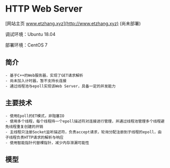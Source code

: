 # HTTP Web Server
[网站主页 www.etzhang.xyz](http://www.etzhang.xyz) (尚未部署)

调试环境：Ubuntu 18.04

部署环境：CentOS 7

## 简介
    - 基于C++的Web服务器，实现了GET请求解析
    - 尚未加入计时器，暂不支持长连接
    - 通过线程池与epoll实现该Web Server，具备一定的并发能力

## 主要技术
    - 使用Epoll的ET模式，非阻塞IO
    - 使用多个线程，每个线程持一个epoll描述符对连接进行管理，并通过线程池管理多个线程避免线程重复创建的开销
    - 主线程只注册Socket监听描述符，负责accept请求，轮询分配注册到子线程的epoll，由子线程负责HTTP请求的解析与响应
    - 使用智能指针代替裸指针，减少内存泄漏可能性

## 模型
